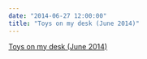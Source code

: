 ```yaml
---
date: "2014-06-27 12:00:00"
title: "Toys on my desk (June 2014)"
---
```


[Toys on my desk (June 2014)](/lemire/blog/2014/06-27-toys-on-my-desk-june-2014)

